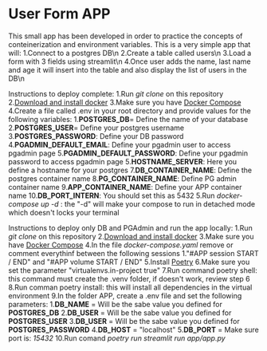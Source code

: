 # User Form APP

This small app has been developed in order to practice the concepts of conteinerization and environment variables.
This is a very simple app that will:
    1.Connect to a postgres DB\n
    2.Create a table called users\n
    3.Load a form with 3 fields using streamlit\n
    4.Once user adds the name, last name and age it will insert into the table and also display the list of users in the DB\n

Instructions to deploy complete:
    1.Run *git clone* on this repository
    2.[Download and install docker](https://docs.docker.com/get-docker/)
    3.Make sure you have [Docker Compose](https://docs.docker.com/compose/install/)
    4.Create a file called .env in your root directory and provide values for the following variables:
        1.**POSTGRES_DB**=  Define the name of your database
        2.**POSTGRES_USER**= Define your postgres username
        3.**POSTGRES_PASSWORD**: Define your DB password
        4.**PGADMIN_DEFAULT_EMAIL**: Define your pgadmin user to access pgadmin page
        5.**PGADMIN_DEFAULT_PASSWORD**: Define your pgadmin password to access pgadmin page
        5.**HOSTNAME_SERVER**: Here you define a hostname for your postgres
        7.**DB_CONTAINER_NAME**: Define the postgres container name
        8.**PG_CONTAINER_NAME**: Define PG admin container name
        9.**APP_CONTAINER_NAME**: Define your APP container name
        10.**DB_PORT_INTERN**: You should set this as 5432
    5.Run *docker-compose up -d* : the "-d" will make your compose to run in detached mode which doesn't locks your terminal

Instructions to deploy only DB and PGAdmin and run the app locally:
    1.Run *git clone* on this repository
    2.[Download and install docker](https://docs.docker.com/get-docker/)
    3.Make sure you have [Docker Compose](https://docs.docker.com/compose/install/)
    4.In the file *docker-compose.yaml* remove or comment everythinf between the following sessions
        1."#APP session START / END" and "#APP volume START / END"
    5.Install [Poetry](https://python-poetry.org/)
    6.Make sure you set the parameter "virtualenvs.in-project true"
    7.Run command poetry shell: this command must create the .venv folder, if doesn't work, review step 6
    8.Run comman poetry install: this will install all dependencies in the virtual environment
    9.In the folder APP, create a .env file and set the following parameters:
        1.**DB_NAME** = Will be the sabe value you defined for **POSTGRES_DB**
        2.**DB_USER** = Will be the sabe value you defined for **POSTGRES_USER**
        3.**DB_USER** = Will be the sabe value you defined for **POSTGRES_PASSWORD**
        4.**DB_HOST** = "localhost"
        5.**DB_PORT** = Make sure port is: *15432*
    10.Run comand *poetry run streamlit run app/app.py*
    

    

